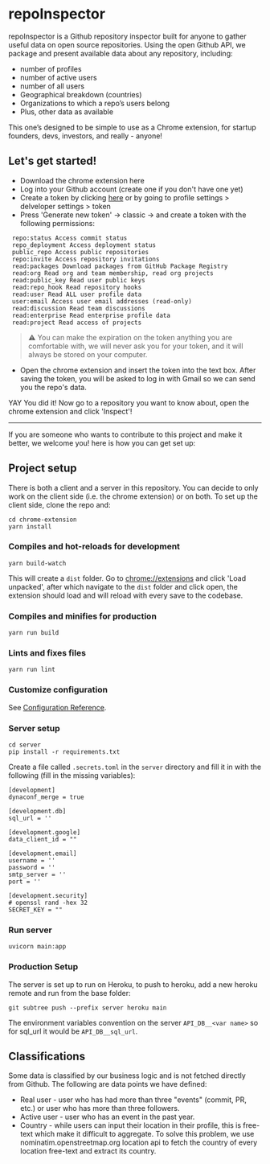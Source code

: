 # repoInspector

repoInspector is a Github repository inspector built for anyone to gather useful data on open source repositories. Using the open Github API, we package and present available data about any repository, including: 
- number of profiles 
- number of active users 
- number of all users
- Geographical breakdown (countries)
- Organizations to which a repo’s users belong
- Plus, other data as available

This one’s designed to be simple to use as a Chrome extension, for startup founders, devs, investors, and really - anyone!  


## Let's get started!
- Download the chrome extension here
- Log into your Github account (create one if you don't have one yet)
- Create a token by clicking [here](https://github.com/settings/tokens) or by going to profile settings > delveloper settings > token
- Press 'Generate new token' -> classic -> and create a token with the following permissions:
```
 repo:status Access commit status
 repo_deployment Access deployment status
 public_repo Access public repositories
 repo:invite Access repository invitations
 read:packages Download packages from GitHub Package Registry
 read:org Read org and team membership, read org projects
 read:public_key Read user public keys
 read:repo_hook Read repository hooks
 read:user Read ALL user profile data
 user:email Access user email addresses (read-only)
 read:discussion Read team discussions
 read:enterprise Read enterprise profile data
 read:project Read access of projects
```
> :warning: You can make the expiration on the token anything you are comfortable with, we will never ask you for your token, and it will always be stored on your computer.
- Open the chrome extension and insert the token into the text box. After saving the token, you will be asked to log in with Gmail so we can send you the repo's data.

YAY You did it!
Now go to a repository you want to know about, open the chrome extension and click 'Inspect'!

___
If you are someone who wants to contribute to this project and make it better, we welcome you! here is how you can get set up:
## Project setup
There is both a client and a server in this repository. You can decide to only work on the client side (i.e. the chrome extension) or on both.
To set up the client side, clone the repo and:
```
cd chrome-extension
yarn install
```

### Compiles and hot-reloads for development
```
yarn build-watch
```
This will create a `dist` folder. Go to [chrome://extensions](chrome://extensions) and click 'Load unpacked', after which navigate to the `dist` folder and click open, the extension should load and will reload with every save to the codebase.

### Compiles and minifies for production
```
yarn run build
```

### Lints and fixes files
```
yarn run lint
```

### Customize configuration
See [Configuration Reference](https://cli.vuejs.org/config/).


### Server setup
```
cd server
pip install -r requirements.txt
```
Create a file called `.secrets.toml` in the `server` directory and fill it in with the following (fill in the missing variables):
```
[development]
dynaconf_merge = true

[development.db]
sql_url = ''

[development.google]
data_client_id = ""

[development.email]
username = ''
password = ''
smtp_server = ''
port = ''

[development.security]
# openssl rand -hex 32
SECRET_KEY = ""
```
### Run server
```
uvicorn main:app
```
### Production Setup
The server is set up to run on Heroku, to push to heroku, add a new heroku remote and run from the base folder:
```
git subtree push --prefix server heroku main
```
The environment variables convention on the server `API_DB__<var name>` so for sql_url it would be `API_DB__sql_url`.
## Classifications

Some data is classified by our business logic and is not fetched directly from Github. The following are data points we have defined:
- Real user - user who has had more than three "events" (commit, PR, etc.) or user who has more than three followers.
- Active user - user who has an event in the past year.
- Country - while users can input their location in their profile, this is free-text which make it difficult to aggregate. To solve this problem, we use nominatim.openstreetmap.org location api to fetch the country of every location free-text and extract its country.
